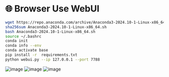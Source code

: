 # 🌐 Browser Use WebUI

```bash
wget https://repo.anaconda.com/archive/Anaconda3-2024.10-1-Linux-x86_64.sh
sha256sum Anaconda3-2024.10-1-Linux-x86_64.sh
bash Anaconda3-2024.10-1-Linux-x86_64.sh
source ~/.bashrc
conda init
conda info --env
conda activate base
pip install -r  requirements.txt
python webui.py --ip 127.0.0.1 --port 7788
```

![image](https://github.com/user-attachments/assets/de14f6db-78d6-45f2-86c7-da0c71c11fe1)
![image](https://github.com/user-attachments/assets/176d84e4-d5cd-4eec-82d2-2b09e84430bd)
![image](https://github.com/user-attachments/assets/dac4a002-da7c-4716-a36f-3b703cc83b1d)
